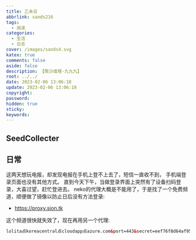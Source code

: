 ```yaml
---
title: 乙未日
abbrlink: sands216
tags:
  - 阅读
categories:
  - 生活
  - 日志
cover: /images/sands4.svg
katex: true
comments: false
aside: false
description: 【聚沙成塔·九九九】
root: ../../
date: 2023-02-06 13:06:18
update: 2023-02-06 13:06:18
copyright:
password:
hidden: true
sticky:
keywords:
---
```


## SeedCollecter

## 日常
这两天想玩电报，却发现电报在手机上登不上去了，短信一直收不到， 手机端登录页面也没有其他方式。
直到今天下午，当做登录界面上突然有了设备扫码登录，大喜过望，赶忙登进去。
neko的代理大概是不能用了，于是找了一个免费频道，顺便做了镜像以防止日后没有方法登录:
- https://proxy.sion.tk

这个频道很快就失效了，现在再用另一个代理: 
```xml
lolita点koreacentral点cloudapp点azure.com&port=443&secret=eef76f8d64af9500ff107a66db9d0a6ec26九七4756e65732e六170706c652e636f6d
```